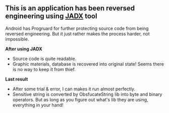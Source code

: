 
This is an application has been reversed engineering using [JADX](https://github.com/skylot/jadx) tool
----------------------
Android has Progruard for further protecting source code from being reversed engineering. 
But it just rather makes the process harder, not impossible.

**After using JADX**

* Source code is quite readable.
* Graphic materials, database is recovered into original state! Seems there is no way to keep it from thief.

**Last result**

* After some trial & error, I can makes it run almost perfectly.
* Sensitive string is converted by ObsfucateString lib into byte and binary operators. But as long as you figure out what's lib they are using, everything in your hand!

